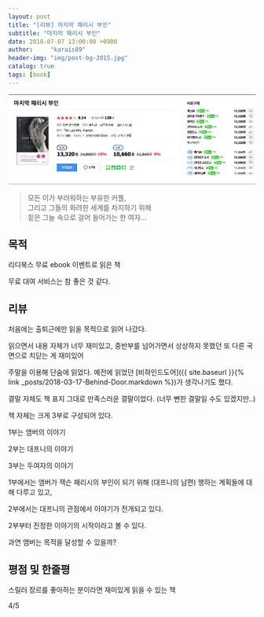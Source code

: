 ```yaml
---
layout: post
title: "[리뷰] 마지막 패리시 부인"
subtitle: "마지막 패리시 부인"
date: 2018-07-07 13:00:00 +0900
author:     "karais89"
header-img: "img/post-bg-2015.jpg"
catalog: true
tags: [book]
---
```


![book image](/img/in-post/book/14.png)

> 모든 이가 부러워하는 부유한 커플, <br>
> 그리고 그들의 화려한 세계를 차지하기 위해 <br>
> 짙은 그늘 속으로 걸어 들어가는 한 여자… <br>

## 목적

리디북스 무료 ebook 이벤트로 읽은 책

무료 대여 서비스는 참 좋은 것 같다.

## 리뷰

처음에는 출퇴근에만 읽을 목적으로 읽어 나갔다.

읽으면서 내용 자체가 너무 재미있고, 중반부를 넘어가면서 상상하지 못했던 또 다른 국면으로 치닫는 게 재미있어

주말을 이용해 단숨에 읽었다. 예전에 읽었던 [비하인드도어]({{ site.baseurl }}{% link _posts/2018-03-17-Behind-Door.markdown %})가 생각나기도 했다.

결말 자체도 책 표지 그대로 만족스러운 결말이었다. (너무 뻔한 결말일 수도 있겠지만..)

책 자체는 크게 3부로 구성되어 있다.

1부는 앰버의 이야기

2부는 대프니의 이야기

3부는 두여자의 이야기


1부에서는 앰버가 잭슨 패리시의 부인이 되기 위해 (대프니의 남편) 행하는 계획들에 대해 다루고 있고,

2부에서는 대프니의 관점에서 이야기가 전개되고 있다.

2부부터 진정한 이야기의 시작이라고 볼 수 있다.

과연 앰버는 목적을 달성할 수 있을까?

## 평점 및 한줄평

스릴러 장르를 좋아하는 분이라면 재미있게 읽을 수 있는 책

4/5